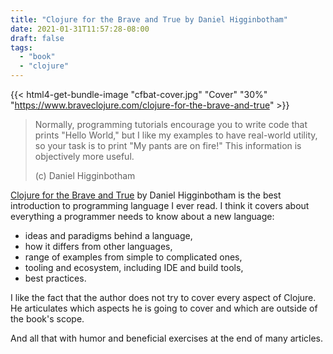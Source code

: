 ```yaml
---
title: "Clojure for the Brave and True by Daniel Higginbotham"
date: 2021-01-31T11:57:28-08:00
draft: false
tags:
  - "book"
  - "clojure"
---
```

<center>

</center>

{{< html4-get-bundle-image "cfbat-cover.jpg" "Cover" "30%" "https://www.braveclojure.com/clojure-for-the-brave-and-true" >}}

> Normally, programming tutorials encourage you to write code that prints "Hello World," but I like my examples to have real-world utility, so your task is to print "My pants are on fire!" This information is objectively more useful.
>
> (c) Daniel Higginbotham

[Clojure for the Brave and True](https://www.braveclojure.com/clojure-for-the-brave-and-true/) by Daniel Higginbotham is the best introduction to programming language I ever read. I think it covers about everything a programmer needs to know about a new language:
- ideas and paradigms behind a language,
- how it differs from other languages,
- range of examples from simple to complicated ones,
- tooling and ecosystem, including IDE and build tools,
- best practices.

I like the fact that the author does not try to cover every aspect of Clojure. He articulates which aspects he is going to cover and which are outside of the book's scope.

And all that with humor and beneficial exercises at the end of many articles.

